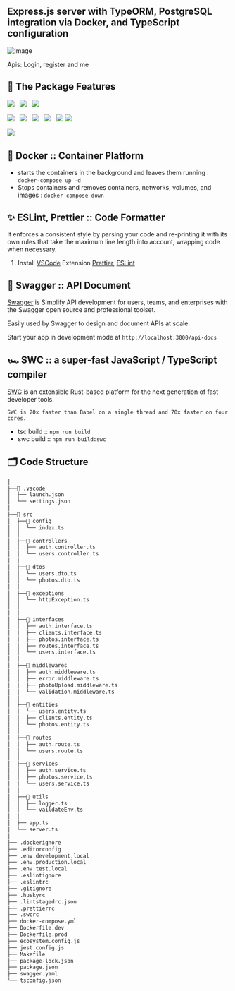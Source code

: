 ## Express.js server with TypeORM, PostgreSQL integration via Docker, and TypeScript configuration
![image](https://github.com/zaid4kspr/Backend-starter/assets/24481504/e63ba665-c413-4984-be28-03431ee2e19d)

Apis: Login, register and me

## 💎 The Package Features

<p>
  <img src="https://img.shields.io/badge/-TypeScript-007ACC?style=for-the-badge&logo=TypeScript&logoColor=fff" />&nbsp;&nbsp;
  <img src="https://img.shields.io/badge/-Node.js-339933?style=for-the-badge&logo=Node.js&logoColor=fff" />&nbsp;&nbsp;
  <img src="https://img.shields.io/badge/-NPM-CB3837?style=for-the-badge&logo=NPM&logoColor=fff" />&nbsp;&nbsp;
</p>
<p>
  <img src="https://img.shields.io/badge/-Docker-2496ED?style=for-the-badge&logo=Docker&logoColor=fff" />&nbsp;&nbsp;
  <img src="https://img.shields.io/badge/-PM2-2B037A?style=for-the-badge&logo=PM2&logoColor=fff" />&nbsp;&nbsp;
  <img src="https://img.shields.io/badge/-ESLint-4B32C3?style=for-the-badge&logo=ESLint&logoColor=fff" />&nbsp;&nbsp;
  <img src="https://img.shields.io/badge/-Prettier-F7B93E?style=for-the-badge&logo=Prettier&logoColor=000" />&nbsp;&nbsp;
  <img src="https://img.shields.io/badge/-Swagger-85EA2D?style=for-the-badge&logo=Swagger&logoColor=000" />
  <img src="https://img.shields.io/badge/-SWC-FFFFFF?style=for-the-badge&logo=swc&logoColor=FBE1A6" />
</p>
<p>
  <img src="https://img.shields.io/badge/-PostgreSQL-336791?style=for-the-badge&logo=PostgreSQL&logoColor=fff" />&nbsp;&nbsp;
</p>

## 🐳 Docker :: Container Platform

- starts the containers in the background and leaves them running : `docker-compose up -d`
- Stops containers and removes containers, networks, volumes, and images : `docker-compose down`


## ✨ ESLint, Prettier :: Code Formatter

It enforces a consistent style by parsing your code and re-printing it with its own rules that take the maximum line length into account, wrapping code when necessary.

1. Install [VSCode](https://code.visualstudio.com/) Extension [Prettier](https://marketplace.visualstudio.com/items?itemName=esbenp.prettier-vscode), [ESLint](https://marketplace.visualstudio.com/items?itemName=dbaeumer.vscode-eslint)

## 📗 Swagger :: API Document

[Swagger](https://swagger.io/) is Simplify API development for users, teams, and enterprises with the Swagger open source and professional toolset.

Easily used by Swagger to design and document APIs at scale.

Start your app in development mode at `http://localhost:3000/api-docs`


## 🏎 SWC :: a super-fast JavaScript / TypeScript compiler

[SWC](https://swc.rs/) is an extensible Rust-based platform for the next generation of fast developer tools.

`SWC is 20x faster than Babel on a single thread and 70x faster on four cores.`

- tsc build :: `npm run build`
- swc build :: `npm run build:swc`


## 🗂 Code Structure

```sh
│
├──📂 .vscode
│  ├── launch.json
│  └── settings.json
│
├──📂 src
│  ├──📂 config
│  │  └── index.ts
│  │
│  ├──📂 controllers
│  │  ├── auth.controller.ts
│  │  └── users.controller.ts
│  │
│  ├──📂 dtos
│  │  └── users.dto.ts
│  │  └── photos.dto.ts
│  │
│  ├──📂 exceptions
│  │  └── httpException.ts
│  │
│  │
│  ├──📂 interfaces
│  │  ├── auth.interface.ts
│  │  ├── clients.interface.ts
│  │  ├── photos.interface.ts
│  │  ├── routes.interface.ts
│  │  └── users.interface.ts
│  │
│  ├──📂 middlewares
│  │  ├── auth.middleware.ts
│  │  ├── error.middleware.ts
│  │  ├── photoUpload.middleware.ts
│  │  └── validation.middleware.ts
│  │
│  ├──📂 entities
│  │  └── users.entity.ts
│  │  ├── clients.entity.ts
│  │  └── photos.entity.ts
│  │
│  ├──📂 routes
│  │  ├── auth.route.ts
│  │  └── users.route.ts
│  │
│  ├──📂 services
│  │  ├── auth.service.ts
│  │  ├── photos.service.ts
│  │  └── users.service.ts
│  │
│  ├──📂 utils
│  │  ├── logger.ts
│  │  └── vaildateEnv.ts
│  │
│  ├── app.ts
│  └── server.ts
│
├── .dockerignore
├── .editorconfig
├── .env.development.local
├── .env.production.local
├── .env.test.local
├── .eslintignore
├── .eslintrc
├── .gitignore
├── .huskyrc
├── .lintstagedrc.json
├── .prettierrc
├── .swcrc
├── docker-compose.yml
├── Dockerfile.dev
├── Dockerfile.prod
├── ecosystem.config.js
├── jest.config.js
├── Makefile
├── package-lock.json
├── package.json
├── swagger.yaml
└── tsconfig.json
```




